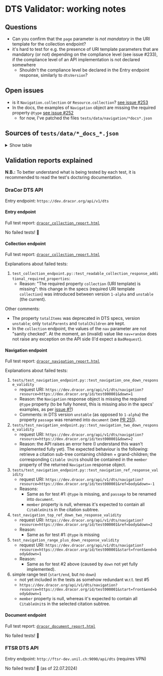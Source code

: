 # DTS Validator: working notes

## Questions

- Can you confirm that the `page` parameter is *not mandatory* in the URI template for the collection endpoint?
- it's hard to test for e.g. the presence of URI template parameters that are mandatory (or not) depending on the compliance level (see issue #233), if the compliance level of an API implementation is not declared somewhere
    - Shouldn't the compliance level be declared in the Entry endpoint response, similarly to `dtsVersion`?

## Open issues

- is it `Navigation.collection` or `Resource.collection`? [see issue #253](https://github.com/distributed-text-services/specifications/issues/253)
- In the docs, the examples of `Navigation` object are missing the required property  `@type` [see issue #252](https://github.com/distributed-text-services/specifications/issues/252)
    - for now, I've patched the files `tests/data/navigation/*docs*.json`


## Sources of `tests/data/*_docs_*.json`

<details>
<summary>Show table</summary>

| JSON file | DTS specs file| Lines in file |
|-----------|----------------------|---------|
| `entry_docs_response.json` | `specification/versions/unstable/README.md`| 184-192|
| `collection_docs_response_one.json` | `specification/versions/unstable/README.md` | 350-396 |
| `collection_docs_response_readable.json` | `specification/versions/unstable/README.md` | 473-521 |
| `collection_docs_response_root.json` | `specification/versions/unstable/README.md` | 267-313 |
| `navigation_docs_response_down_one.json` | `specification/versions/unstable/README.md` |894-973|
| `navigation_docs_response_down_two.json` | `specification/versions/unstable/README.md` | 1034-1166|
| `navigation_docs_response_ref.json` | `specification/versions/unstable/README.md` |1146-1261|
| `navigation_docs_response_down_top_ref_down_two.json` | `specification/versions/unstable/README.md` |1283-1398|
| `navigation/navigation_docs_response_low_ref_down_one.json` | `specification/versions/unstable/README.md` |1418-1498|
| `navigation/navigation_docs_response_range_plus_down.json` | `specification/versions/unstable/README.md` |1519-1680|

</details>

## Validation reports explained

**N.B.:** To better understand what is being tested by each test, it is recommended to read the test's doctsring documentation.

### DraCor DTS API

Entry endpoint: `https://dev.dracor.org/api/v1/dts`

#### Entry endpoint

Full test report: [`dracor_collection_report.html`](https://htmlpreview.github.io/?https://github.com/mromanello/DTS-validator/blob/main/reports/dracor_entry_report.html)

No failed tests! 🎉

#### Collection endpoint

Full test report: [`dracor_collection_report.html`](https://htmlpreview.github.io/?https://github.com/mromanello/DTS-validator/blob/main/reports/dracor_collection_report.html)

Explanations about failed tests:
1. `test_collection_endpoint.py::test_readable_collection_response_additional_required_properties`: 
    - Reason: "The required property `collection` (URI template) is missing": this change in the specs (required URI template `collection`) was introduced between version `1-alpha` and `unstable` (the current). 

Other comments:
- The property `totalItems` was deprecated in DTS specs, version `unstable`; only `totalParents` and `totalChildren` are kept. 
- In the `collection` endpoint, the values of the `nav` parameter are not "sanity checked". At the moment, an (invalid) value like `nav=random` does not raise any exception on the API side (I'd expect a `BadRequest`).

#### Navigation endpoint

Full test report: [`dracor_navigation_report.html`](https://htmlpreview.github.io/?https://github.com/mromanello/DTS-validator/blob/main/reports/dracor_navigation_report.html)

Explanations about failed tests:

1. `tests/test_navigation_endpoint.py::test_navigation_one_down_response_validity`
    - request URI: `https://dev.dracor.org/api/v1/dts/navigation?resource=https://dev.dracor.org/id/test000001&down=1`
    - Reason: the `Navigation` response object is missing the required `@type` property (to be fully honest, this is missing also in the specs' examples, as per [issue #?]())
    - Comments: in DTS version `unstable` (as opposed to `1-alpha`) the property `passage` was renamed into `document` (see [PR 251](https://github.com/distributed-text-services/specifications/pull/251)).
2. `tests/test_navigation_endpoint.py::test_navigation_two_down_response_validity`
    - request URI: `https://dev.dracor.org/api/v1/dts/navigation?resource=https://dev.dracor.org/id/test000001&down=2`
    - Reason: the API raises an error here (I understand this wasn't implemented fully yet). The expected behaviour is the following: retrieve a citation sub-tree containing children + grand-children; the corresponding `Citable Unit`s should be contained in the `member` property of the returned `Navigation` response object.
3. `tests/test_navigation_endpoint.py::test_navigation_ref_response_validity`
    - request URI: `https://dev.dracor.org/api/v1/dts/navigation?resource=https://dev.dracor.org/id/test000001&ref=body&down=-1`
    - Reasons:
        - Same as for test #1: `@type` is missing, and `passage` to be renamed into `document`.
        - `member` property is null, whereas it's expected to contain all `CitableUnit`s in the citation subtree. 
4. `test_navigation_top_ref_down_two_response_validity`
    - request URI: `https://dev.dracor.org/api/v1/dts/navigation?resource=https://dev.dracor.org/id/test000001&ref=body&down=2`
    - Reason:
        - Same as for test #1: `@type` is missing
5. `test_navigation_range_plus_down_response_validity`
    - request URI: `https://dev.dracor.org/api/v1/dts/navigation?resource=https://dev.dracor.org/id/test000001&start=front&end=body&down=1`
    - Reason:
        - Same as for test #2 above (caused by `down` not yet fully implemented).
6. simple range test (`start/end`, but no `down`)
    - not yet included in the tests as somehow redundant w.r.t. test #5
    - `https://dev.dracor.org/api/v1/dts/navigation?resource=https://dev.dracor.org/id/test000001&start=front&end=body&down=1`
    - `member` property is null, whereas it's expected to contain all `CitableUnit`s in the selected citation subtree. 

#### Document endpoint

Full test report: [`dracor_document_report.html`](https://htmlpreview.github.io/?https://github.com/mromanello/DTS-validator/blob/main/reports/dracor_document_report.html)

No failed tests! 🎉

### FTSR DTS API

Entry endpoint: `http://ftsr-dev.unil.ch:9090/api/dts` (requires VPN)

No failed tests! 🎉 (as of 22.07.2024)